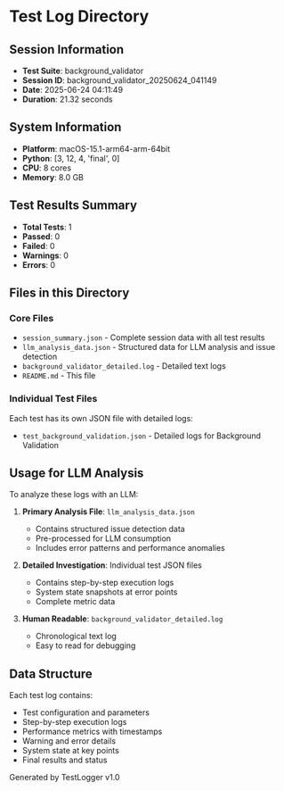 # Test Log Directory

## Session Information
- **Test Suite**: background_validator
- **Session ID**: background_validator_20250624_041149
- **Date**: 2025-06-24 04:11:49
- **Duration**: 21.32 seconds

## System Information
- **Platform**: macOS-15.1-arm64-arm-64bit
- **Python**: [3, 12, 4, 'final', 0]
- **CPU**: 8 cores
- **Memory**: 8.0 GB

## Test Results Summary
- **Total Tests**: 1
- **Passed**: 0
- **Failed**: 0
- **Warnings**: 0
- **Errors**: 0

## Files in this Directory

### Core Files
- `session_summary.json` - Complete session data with all test results
- `llm_analysis_data.json` - Structured data for LLM analysis and issue detection
- `background_validator_detailed.log` - Detailed text logs
- `README.md` - This file

### Individual Test Files
Each test has its own JSON file with detailed logs:
- `test_background_validation.json` - Detailed logs for Background Validation

## Usage for LLM Analysis

To analyze these logs with an LLM:

1. **Primary Analysis File**: `llm_analysis_data.json`
   - Contains structured issue detection data
   - Pre-processed for LLM consumption
   - Includes error patterns and performance anomalies

2. **Detailed Investigation**: Individual test JSON files
   - Contains step-by-step execution logs
   - System state snapshots at error points
   - Complete metric data

3. **Human Readable**: `background_validator_detailed.log`
   - Chronological text log
   - Easy to read for debugging

## Data Structure

Each test log contains:
- Test configuration and parameters
- Step-by-step execution logs
- Performance metrics with timestamps
- Warning and error details
- System state at key points
- Final results and status

Generated by TestLogger v1.0
